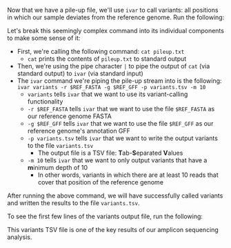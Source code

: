 <script>
import Execute from "$components/Execute.svelte";
</script>

Now that we have a pile-up file, we'll use `ivar` to call variants: all positions in which our sample deviates from the reference genome. Run the following:

<Execute command="cat pileup.txt | \ ivar variants \ -r $REF_FASTA \ -g $REF_GFF \ -p variants.tsv -m 10" />

Let's break this seemingly complex command into its individual components to make some sense of it:

- First, we're calling the following command: `cat pileup.txt`
  - `cat` prints the contents of `pileup.txt` to standard output
- Then, we're using the pipe character `|` to pipe the output of `cat` (via standard output) to `ivar` (via standard input)
- The `ivar` command we're piping the pile-up stream into is the following: `ivar variants -r $REF_FASTA -g $REF_GFF -p variants.tsv -m 10`
  - `variants` tells `ivar` that we want to use its variant-calling functionality
  - `-r $REF_FASTA` tells `ivar` that we want to use the file `$REF_FASTA` as our reference genome FASTA
  - `-g $REF_GFF` tells `ivar` that we want to use the file `$REF_GFF` as our reference genome's annotation GFF
  - `-p variants.tsv` tells `ivar` that we want to write the output variants to the file `variants.tsv`
    - The output file is a TSV file: **T**ab-**S**eparated **V**alues
  - `-m 10` tells `ivar` that we want to only output variants that have a **m**inimum depth of 10
    - In other words, variants in which there are at least 10 reads that cover that position of the reference genome

After running the above command, we will have successfully called variants and written the results to the file `variants.tsv`.

To see the first few lines of the variants output file, run the following:

<Execute command="head -n 5 variants.tsv" />

This variants TSV file is one of the key results of our amplicon sequencing analysis.
